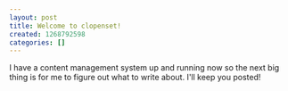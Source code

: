 ```yaml
---
layout: post
title: Welcome to clopenset!
created: 1268792598
categories: []
---
```

I have a content management system up and running now so the next big thing is for me to figure out what to write about. I'll keep you posted!

